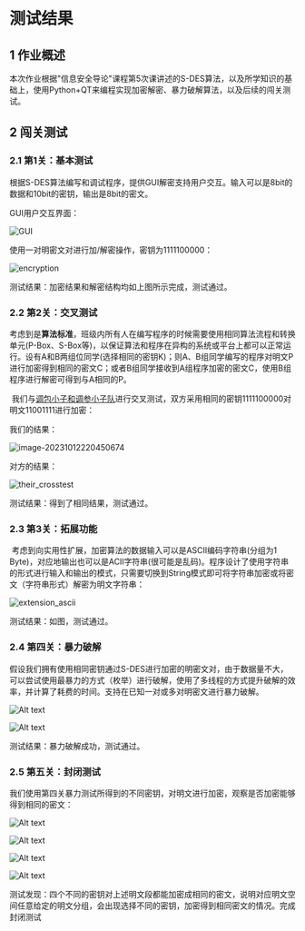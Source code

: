 # 测试结果



## 1 作业概述

​	本次作业根据"信息安全导论"课程第5次课讲述的S-DES算法，以及所学知识的基础上，使用Python+QT来编程实现加密解密、暴力破解算法，以及后续的闯关测试。



## 2 闯关测试

### 2.1 第1关：基本测试

​	根据S-DES算法编写和调试程序，提供GUI解密支持用户交互。输入可以是8bit的数据和10bit的密钥，输出是8bit的密文。

GUI用户交互界面：

![GUI](assets/1.png)

使用一对明密文对进行加/解密操作，密钥为1111100000：

![encryption](assets/encryption.png)

测试结果：加密结果和解密结构均如上图所示完成，测试通过。

### 2.2 第2关：交叉测试

​	考虑到是**算法标准**，班级内所有人在编写程序的时候需要使用相同算法流程和转换单元(P-Box、S-Box等)，以保证算法和程序在异构的系统或平台上都可以正常运行。设有A和B两组位同学(选择相同的密钥K)；则A、B组同学编写的程序对明文P进行加密得到相同的密文C；或者B组同学接收到A组程序加密的密文C，使用B组程序进行解密可得到与A相同的P。

​	我们与[调包小子和调参小子队](https://github.com/DeusExMachina2/S-DES)进行交叉测试，双方采用相同的密钥1111100000对明文11001111进行加密：

我们的结果：

![image-20231012220450674](assets/our_crosstest.png)

对方的结果：

![their_crosstest](assets/their_crosstest.png)

测试结果：得到了相同结果，测试通过。

### 2.3 第3关：拓展功能

​	考虑到向实用性扩展，加密算法的数据输入可以是ASCII编码字符串(分组为1 Byte)，对应地输出也可以是ACII字符串(很可能是乱码)。程序设计了使用字符串的形式进行输入和输出的模式，只需要切换到String模式即可将字符串加密或将密文（字符串形式）解密为明文字符串：

![extension_ascii](assets/extension_ascii.png)

测试结果：如图，测试通过。

### 2.4 第四关：暴力破解

​	假设我们拥有使用相同密钥通过S-DES进行加密的明密文对，由于数据量不大，可以尝试使用最暴力的方式（枚举）进行破解，使用了多线程的方式提升破解的效率，并计算了耗费的时间。支持在已知一对或多对明密文进行暴力破解。

![Alt text](assets/10.png)

![Alt text](assets/11.png)

测试结果：暴力破解成功，测试通过。

### 2.5 第五关：封闭测试

​	我们使用第四关暴力测试所得到的不同密钥，对明文进行加密，观察是否加密能够得到相同的密文：

![Alt text](assets/12.png)

![Alt text](assets/13.png)

![Alt text](assets/14.png)

![Alt text](assets/15.png)

​	测试发现：四个不同的密钥对上述明文段都能加密成相同的密文，说明对应明文空间任意给定的明文分组，会出现选择不同的密钥，加密得到相同密文的情况。完成封闭测试

